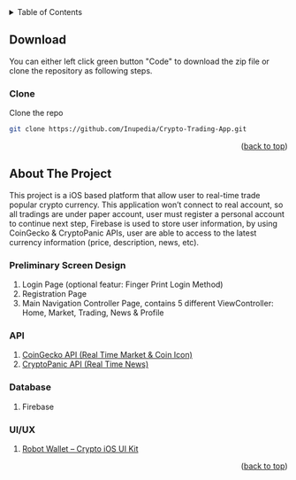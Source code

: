 <div id="top"></div>
<details>
  <summary>Table of Contents</summary>
  <ol>
  	<li>
  		<a href="#download">Download</a>
  		<ul>
  			<li><a href="#clone">Clone</a></li>
  		</ul>
  	</li>
    <li>
      <a href="#about-the-app">About The Project</a>
      <ul>
        <li><a href="#preliminary-screen-desgin">Preliminary Screen Design</a></li>
        <li><a href="#api">API</a></li>
        <li><a href="#ui">UI/UX</a></li>
      </ul>
    </li>
  </ol>
</details>


<!-- DOWNLOAD -->
## Download

You can either left click green button "Code" to download the zip file or clone the repository as following steps.

### Clone

  Clone the repo
   ```sh
   git clone https://github.com/Inupedia/Crypto-Trading-App.git
   ```

<p align="right">(<a href="#top">back to top</a>)</p>


<!-- ABOUT THE PROJECT -->
## About The Project

This project is a iOS based platform that allow user to real-time trade popular crypto  currency. This application won’t connect to real account, so all tradings are under paper account, user must register a personal account to continue next step, Firebase is used to store user information, by using CoinGecko & CryptoPanic APIs, user are able to access to the latest currency information (price, description, news, etc).

### Preliminary Screen Design

  1. Login Page (optional featur: Finger Print Login Method)
  2. Registration Page 
  3. Main Navigation Controller Page, contains 5 different ViewController: Home, Market, Trading, News & Profile

### API
  1. <a href="https://www.coingecko.com/">CoinGecko API (Real Time Market & Coin Icon)</a>
  2. <a href="https://cryptopanic.com/">CryptoPanic API (Real Time News)</a>
  
### Database
  1. Firebase

### UI/UX
  1. <a href="https://dribbble.com/shots/16175213-Robot-Wallet-Crypto-iOS-UI-Kit">Robot Wallet – Crypto iOS UI Kit</a>
  
<p align="right">(<a href="#top">back to top</a>)</p>






